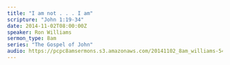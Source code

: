 ```yaml
---
title: "I am not . . . I am"
scripture: "John 1:19-34"
date: 2014-11-02T08:00:00Z
speaker: Ron Williams
sermon_type: 8am
series: "The Gospel of John"
audio: https://pcpc8amsermons.s3.amazonaws.com/20141102_8am_williams-5457ee4dc5498.mp3 
---
```



